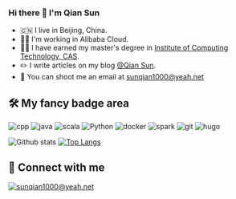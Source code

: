 ### Hi there :wave: I'm Qian Sun
* :cn: I live in Beijing, China.
* :man_technologist: I'm working in Alibaba Cloud.
* 👨‍🎓 I have earned my master's degree in [Institute of Computing Technology, CAS](http://www.ict.ac.cn/).
* :pencil2: I write articles on my blog [@Qian Sun](https://dcoliversun.github.io).
* :email: You can shoot me an email at <sunqian1000@yeah.net>

## :hammer_and_wrench: My fancy badge area
![cpp](https://img.shields.io/badge/cpp%20-%23EE4088.svg?&style=for-the-badge&logo=cpp&logoColor=white) ![java](https://img.shields.io/badge/java%20-%23007396.svg?&style=for-the-badge&logo=java&logoColor=white) ![scala](https://img.shields.io/badge/scala%20-%23FF8840.svg?&style=for-the-badge&logo=scala&logoColor=white) ![Python](https://img.shields.io/badge/python%20-%232596ED.svg?&style=for-the-badge&logo=python&logoColor=white) ![docker](https://img.shields.io/badge/docker%20-%232496ED.svg?&style=for-the-badge&logo=docker&logoColor=white) ![spark](https://img.shields.io/badge/spark%20-%23CC0188.svg?&style=for-the-badge&logo=spark&logoColor=white) ![git](https://img.shields.io/badge/git%20-%23F05032.svg?&style=for-the-badge&logo=git&logoColor=white) ![hugo](https://img.shields.io/badge/hugo-%23FF4088.svg?&style=for-the-badge&logo=hugo&logoColor=white) 

![Github stats](https://github-readme-stats.vercel.app/api?username=DCOLIVERSUN&show_icons=true&include_all_commits=true&custom_title=Github%20Stats&count_private=true&line_height=20&include_all_commits=true&bg_color=00000000&text_color=777) [![Top Langs](https://github-readme-stats.vercel.app/api/top-langs/?username=DCOLIVERSUN&layout=compact&card_width=296&bg_color=00000000&text_color=777)](https://github.com/upagge/github-readme-stats)

## :call_me_hand: Connect with me
[![sunqian1000@yeah.net](https://img.shields.io/badge/sunqian1000@yeah.net%20-%23168DE2.svg?&style=for-the-badge&logo=mail.ru&logoColor=white)](mailto:sunqian1000@yeah.net) 

